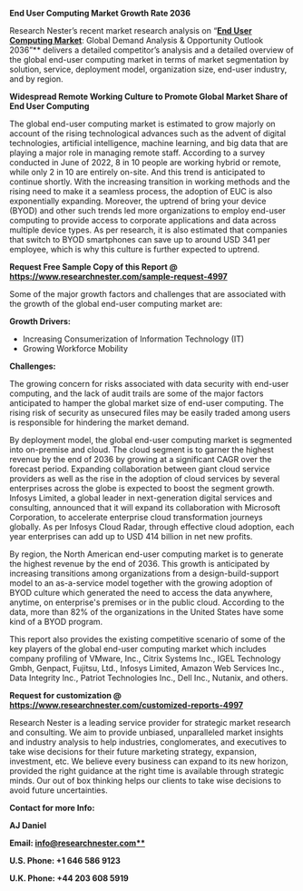 ﻿**End User Computing Market Growth Rate 2036**

Research Nester’s recent market research analysis on “[**End User Computing Market**](https://www.researchnester.com/reports/end-user-computing-market/4997): Global Demand Analysis & Opportunity Outlook 2036”** delivers a detailed competitor’s analysis and a detailed overview of the global end-user computing market in terms of market segmentation by solution, service, deployment model, organization size, end-user industry, and by region. 

**Widespread Remote Working Culture to Promote Global Market Share of End User Computing**

The global end-user computing market is estimated to grow majorly on account of the rising technological advances such as the advent of digital technologies, artificial intelligence, machine learning, and big data that are playing a major role in managing remote staff. According to a survey conducted in June of 2022, 8 in 10 people are working hybrid or remote, while only 2 in 10 are entirely on-site. And this trend is anticipated to continue shortly. With the increasing transition in working methods and the rising need to make it a seamless process, the adoption of EUC is also exponentially expanding. Moreover, the uptrend of bring your device (BYOD) and other such trends led more organizations to employ end-user computing to provide access to corporate applications and data across multiple device types. As per research, it is also estimated that companies that switch to BYOD smartphones can save up to around USD 341 per employee, which is why this culture is further expected to uptrend.

**Request Free Sample Copy of this Report @ <https://www.researchnester.com/sample-request-4997>** 

Some of the major growth factors and challenges that are associated with the growth of the global end-user computing market are:

**Growth Drivers:**

- Increasing Consumerization of Information Technology (IT)
- Growing Workforce Mobility

**Challenges:**

The growing concern for risks associated with data security with end-user computing, and the lack of audit trails are some of the major factors anticipated to hamper the global market size of end-user computing. The rising risk of security as unsecured files may be easily traded among users is responsible for hindering the market demand.

By deployment model, the global end-user computing market is segmented into on-premise and cloud. The cloud segment is to garner the highest revenue by the end of 2036 by growing at a significant CAGR over the forecast period. Expanding collaboration between giant cloud service providers as well as the rise in the adoption of cloud services by several enterprises across the globe is expected to boost the segment growth. Infosys Limited, a global leader in next-generation digital services and consulting, announced that it will expand its collaboration with Microsoft Corporation, to accelerate enterprise cloud transformation journeys globally. As per Infosys Cloud Radar, through effective cloud adoption, each year enterprises can add up to USD 414 billion in net new profits.

By region, the North American end-user computing market is to generate the highest revenue by the end of 2036. This growth is anticipated by increasing transitions among organizations from a design-build-support model to an as-a-service model together with the growing adoption of BYOD culture which generated the need to access the data anywhere, anytime, on enterprise's premises or in the public cloud. According to the data, more than 82% of the organizations in the United States have some kind of a BYOD program.

This report also provides the existing competitive scenario of some of the key players of the global end-user computing market which includes company profiling of VMware, Inc., Citrix Systems Inc., IGEL Technology Gmbh, Genpact, Fujitsu, Ltd., Infosys Limited, Amazon Web Services Inc., Data Integrity Inc., Patriot Technologies Inc., Dell Inc., Nutanix, and others.      

**Request for customization @ <https://www.researchnester.com/customized-reports-4997>**   

Research Nester is a leading service provider for strategic market research and consulting. We aim to provide unbiased, unparalleled market insights and industry analysis to help industries, conglomerates, and executives to take wise decisions for their future marketing strategy, expansion, investment, etc. We believe every business can expand to its new horizon, provided the right guidance at the right time is available through strategic minds. Our out of box thinking helps our clients to take wise decisions to avoid future uncertainties.

**Contact for more Info:**

**AJ Daniel**

**Email: [info@researchnester.com**](mailto:info@researchnester.com)**

**U.S. Phone: +1 646 586 9123** 

**U.K. Phone: +44 203 608 5919**
